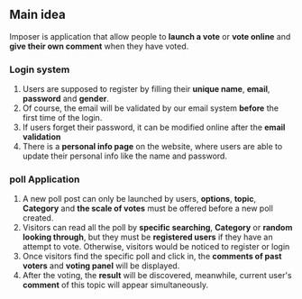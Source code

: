 
## Main idea 
Imposer is application that allow people to **launch a vote** or **vote online** and **give their own comment** when they have voted. 

### Login system
1. Users are supposed to register by filling their **unique name**, **email**, **password** and **gender**. 
2. Of course, the email will be validated by our email system **before** the first time of the login.
3. If users forget their password, it can be modified online after the **email validation**
4. There is a **personal info page** on the website, where users are able to update their personal info like the name and password. 

### poll Application
1. A new poll post can only be launched by users, **options**, **topic**, **Category** and **the scale of votes** must be offered before a new poll created.
2. Visitors can read all the poll by **specific searching**, **Category** or **random looking through**, but they must be **registered users**  if they have an attempt to vote. Otherwise, visitors would be noticed to register or login
3. Once visitors find the specific poll and click in, the **comments of past voters** and **voting panel** will be displayed.
4. After the voting, the **result** will be discovered, meanwhile, current user's **comment** of this topic will appear simultaneously.
